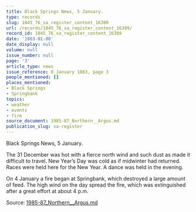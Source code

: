 ```yaml
---
title: Black Springs News, 5 January.
type: records
slug: 1845_76_sa_register_content_16309
url: /records/1845_76_sa_register_content_16309/
record_id: 1845_76_sa_register_content_16309
date: '1863-01-08'
date_display: null
volume: null
issue_number: null
page: '3'
article_type: news
issue_reference: 8 January 1863, page 3
people_mentioned: []
places_mentioned:
- Black Springs
- Springbank
topics:
- weather
- events
- fire
source_document: 1985-87_Northern__Argus.md
publication_slug: sa-register
---
```


Black Springs News, 5 January.

The 31 December was hot with a fierce north wind and such dust as made it difficult to travel.   New Year’s Day was cold as if midwinter had returned.  Races were held here for the New Year.  A dance was held in the evening.

On 4 January a fire began at Springbank, which destroyed a large amount of feed.  The high wind on the day spread the fire, which was extinguished after a great effort at about 4 p.m.


Source: [1985-87_Northern__Argus.md](/downloads/markdown/1985-87_Northern__Argus.md)
